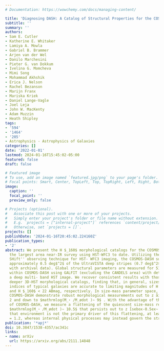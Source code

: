 ```yaml
---
# Documentation: https://wowchemy.com/docs/managing-content/

title: 'Diagnosing DASH: A Catalog of Structural Properties for the COSMOS-DASH Survey'
subtitle: ''
summary: ''
authors:
- Sam E. Cutler
- Katherine E. Whitaker
- Lamiya A. Mowla
- Gabriel B. Brammer
- Arjen van der Wel
- Danilo Marchesini
- Pieter G. van Dokkum
- Ivelina G. Momcheva
- Mimi Song
- Mohammad Akhshik
- Erica J. Nelson
- Rachel Bezanson
- Marijn Franx
- Mariska Kriek
- Daniel Lange-Vagle
- Joel Leja
- John W. MacKenty
- Adam Muzzin
- Heath Shipley
tags:
- '594'
- '1464'
- '205'
- Astrophysics - Astrophysics of Galaxies
categories: []
date: '2022-01-01'
lastmod: 2024-01-16T15:45:02-05:00
featured: false
draft: false

# Featured image
# To use, add an image named `featured.jpg/png` to your page's folder.
# Focal points: Smart, Center, TopLeft, Top, TopRight, Left, Right, BottomLeft, Bottom, BottomRight.
image:
  caption: ''
  focal_point: ''
  preview_only: false

# Projects (optional).
#   Associate this post with one or more of your projects.
#   Simply enter your project's folder or file name without extension.
#   E.g. `projects = ["internal-project"]` references `content/project/deep-learning/index.md`.
#   Otherwise, set `projects = []`.
projects: []
publishDate: '2024-01-16T20:45:02.224160Z'
publication_types:
- '2'
abstract: We present the H $_160$ morphological catalogs for the COSMOS-DASH survey,
  the largest area near-IR survey using HST-WFC3 to date. Utilizing the ``Drift And
  SHift'' observing technique for HST- WFC3 imaging, the COSMOS-DASH survey imaged
  approximately 0.5 deg$^2$ of the UltraVISTA deep stripes (0.7 deg$^2$, when combined
  with archival data). Global structural parameters are measured for 51,586 galaxies
  within COSMOS-DASH using GALFIT (excluding the CANDELS area) with detection using
  a deep multi- band HST image. We recover consistent results with those from the
  deeper 3D-HST morphological catalogs, finding that, in general, sizes and Sérsic
  indices of typical galaxies are accurate to limiting magnitudes of H $_160$ < 23
  and H $_160$ < 22 ABmag, respectively. In size-mass parameter space, galaxies in
  COSMOS-DASH demonstrate robust morphological measurements out to z åisebox-0.5ex~
  2 and down to $mathrmlog(M_⋆ /M_ødot )∼ 9$ . With the advantage of the larger area
  of COSMOS-DASH, we measure a flattening of the quiescent size-mass relation below
  $mathrmlog(M_⋆ /M_ødot )∼ 10.5$ that persists out to z i̊sebox-0.5ex~ 2. We show
  that environment is not the primary driver of this flattening, at least out to z
  = 1.2, whereas internal physical processes may instead govern the structural evolution.
publication: '*apj*'
doi: 10.3847/1538-4357/ac341c
links:
- name: arXiv
  url: https://arxiv.org/abs/2111.14848
---
```

